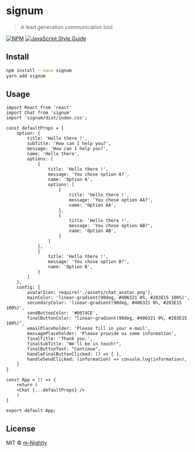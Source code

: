 # signum

> A lead generation communication tool

[![NPM](https://img.shields.io/npm/v/signum.svg)](https://www.npmjs.com/package/signum) [![JavaScript Style Guide](https://img.shields.io/badge/code_style-standard-brightgreen.svg)](https://standardjs.com)

## Install

```bash
npm install --save signum
yarn add signum
```

## Usage

```tsx
import React from 'react'
import Chat from 'signum'
import 'signum/dist/index.css';

const defaultProps = {
	option: {
		title: 'Hello there !',
		subTitle: 'How can I help you?',
		message: 'How can I help you?',
		name: 'Hello there',
		options: [
			{
				title: 'Hello there !',
				message: 'You chose option A?',
				name: 'Option A',
				options: [
					{
						title: 'Hello there !',
						message: 'You chose option AA?',
						name: 'Option AA',
					},
					{
						title: 'Hello there !',
						message: 'You chose option AB?',
						name: 'Option AB',
					}
				]
			},
			{
				title: 'Hello there !',
				message: 'You chose option B?',
				name: 'Option B',
			}
		]
	},
	config: {
		avatarIcon: require('./assets/chat_avatar.png'),
		mainColor: 'linear-gradient(90deg, #406321 0%, #283E15 100%)',
		secondaryColor: 'linear-gradient(90deg, #406321 0%, #283E15 100%)',
		sendButtonColor: '#0074CE',
		finalButtonColor: "linear-gradient(90deg, #406321 0%, #283E15 100%)",
		emailPlaceholder: 'Please fill in your e-mail',
		messagePlaceholder: 'Please provide us some information',
		finalTitle: 'Thank you.',
		finalSubTitle: "We'll be in touch!",
		finalButtonText: "Continue",
		handleFinalButtonClicked: () => { },
		handleSendClicked: (information) => console.log(information),
	}
}

const App = () => {
	return (
    <Chat {...defaultProps} />
	)
}

export default App;
```

## License

MIT © [m-Nightly](https://github.com/m-Nightly)